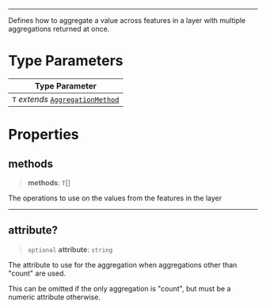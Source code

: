 ***

Defines how to aggregate a value across features in a layer with multiple aggregations
returned at once.

# Type Parameters

| Type Parameter |
| ------ |
| `T` *extends* [`AggregationMethod`](AggregationMethod.md) | `"count"` |

# Properties

## methods

> **methods**: `T`\[]

The operations to use on the values from the features in the layer

***

## attribute?

> `optional` **attribute**: `string`

The attribute to use for the aggregation when aggregations other than "count" are used.

This can be omitted if the only aggregation is "count", but must be a numeric attribute
otherwise.
